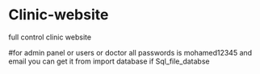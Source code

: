 # Clinic-website
full control clinic website

#for admin panel or users or doctor all passwords is mohamed12345 and email you can get it from import database if Sql_file_databse
